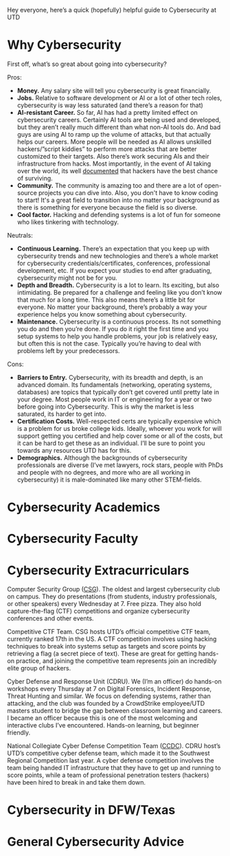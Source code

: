 Hey everyone, here’s a quick (hopefully) helpful guide to Cybersecurity at UTD

# Why Cybersecurity
First off, what’s so great about going into cybersecurity? 

Pros:
- **Money.** Any salary site will tell you cybersecurity is great financially.
- **Jobs.** Relative to software development or AI or a lot of other tech roles, cybersecurity is way less saturated (and there’s a reason for that)
- **AI-resistant Career.** So far, AI has had a pretty limited effect on cybersecurity careers. Certainly AI tools are being used and developed, but they aren’t really much different than what non-AI tools do. And bad guys are using AI to ramp up the volume of attacks, but that actually helps our careers. More people will be needed as AI allows unskilled hackers/”script kiddies” to perform more attacks that are better customized to their targets. Also there’s work securing AIs and their infrastructure from hacks. Most importantly, in the event of AI taking over the world, its well [documented](https://www.google.com/search?num=10&sca_esv=2b991d5e6e40b86a&rlz=1C1UEAD_enUS1089US1089&q=the+matrix&si=AMgyJEsoqqCSw2F100vuSHAv-MXEENcEAzHJng0a_IrXNE6tf66bbzAE6s74rkx5Id-3ezM7pnoEhUAWbglOXir0ZSIxrQK-g94NRrFeMjmn0XSi99wed5E%3D&sa=X&sqi=2&ved=2ahUKEwiSvsP8w5KOAxWDkmoFHUJhB7oQyNoBKAB6BAgfEAA&ictx=1) that hackers have the best chance of surviving.
- **Community.** The community is amazing too and there are a lot of open-source projects you can dive into. Also, you don't have to know coding to start! It's a great field to transition into no matter your background as there is something for everyone because the field is so diverse.
- **Cool factor.** Hacking and defending systems is a lot of fun for someone who likes tinkering with technology.

Neutrals:
- **Continuous Learning.** There’s an expectation that you keep up with cybersecurity trends and new technologies and there’s a whole market for cybersecurity credentials/certificates, conferences, professional development, etc. If you expect your studies to end after graduating, cybersecurity might not be for you.
- **Depth and Breadth.** Cybersecurity is a lot to learn. Its exciting, but also intimidating. Be prepared for a challenge and feeling like you don’t know that much for a long time. This also means there’s a little bit for everyone. No matter your background, there’s probably a way your experience helps you know something about cybersecurity. 
- **Maintenance.** Cybersecurity is a continuous process. Its not something you do and then you’re done. If you do it right the first time and you setup systems to help you handle problems, your job is relatively easy, but often this is not the case. Typically you’re having to deal with problems left by your predecessors. 

Cons:
- **Barriers to Entry.** Cybersecurity, with its breadth and depth, is an advanced domain. Its fundamentals (networking, operating systems, databases) are topics that typically don’t get covered until pretty late in your degree. Most people work in IT or engineering for a year or two before going into Cybersecurity. This is why the market is less saturated, its harder to get into.
- **Certification Costs.** Well-respected certs are typically expensive which is a problem for us broke college kids. Ideally, whoever you work for will support getting you certified and help cover some or all of the costs, but it can be hard to get these as an individual. I’ll be sure to point you towards any resources UTD has for this.
- **Demographics.** Although the backgrounds of cybersecurity professionals are diverse (I’ve met lawyers, rock stars, people with PhDs and people with no degrees, and more who are all working in cybersecurity) it is male-dominated like many other STEM-fields. 

# Cybersecurity Academics

# Cybersecurity Faculty

# Cybersecurity Extracurriculars

Computer Security Group ([CSG](https://csg.utdallas.edu/aboutcsg/)). The oldest and largest cybersecurity club on campus. They do presentations (from students, industry professionals, or other speakers) every Wednesday at 7. Free pizza. They also hold capture-the-flag (CTF) competitions and organize cybersecurity conferences and other events.

Competitive CTF Team. CSG hosts UTD’s official competitive CTF team, currently ranked 17th in the US. A CTF competition involves using hacking techniques to break into systems setup as targets and score points by retrieving a flag (a secret piece of text). These are great for getting hands-on practice, and joining the competitive team represents join an incredibly elite group of hackers.

Cyber Defense and Response Unit (CDRU). We (I’m an officer) do hands-on workshops every Thursday at 7 on Digital Forensics, Incident Response, Threat Hunting and similar. We focus on defending systems, rather than attacking, and the club was founded by a CrowdStrike employee/UTD masters student to bridge the gap between classroom learning and careers. I became an officer because this is one of the most welcoming and interactive clubs I’ve encountered. Hands-on learning, but beginner friendly. 

National Collegiate Cyber Defense Competition Team ([CCDC](https://www.nationalccdc.org/)). CDRU host’s UTD’s competitive cyber defense team, which made it to the Southwest Regional Competition last year. A cyber defense competition involves the team being handed IT infrastructure that they have to get up and running to score points, while a team of professional penetration testers (hackers) have been hired to break in and take them down.

# Cybersecurity in DFW/Texas

# General Cybersecurity Advice

